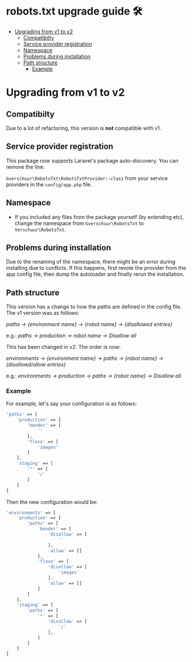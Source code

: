 <h1>robots.txt upgrade guide 🛠</h1>

- [Upgrading from v1 to v2](#upgrading-from-v1-to-v2)
  - [Compatibilty](#compatibilty)
  - [Service provider registration](#service-provider-registration)
  - [Namespace](#namespace)
  - [Problems during installation](#problems-during-installation)
  - [Path structure](#path-structure)
    - [Example](#example)
  
# Upgrading from v1 to v2

## Compatibilty

Due to a lot of refactoring, this version is **not** compatible with v1.

## Service provider registration

This package now supports Laravel's package auto-discovery. You can remove the line:

`Gverschuur\RobotsTxt\RobotsTxtProvider::class` from your service providers in the `config/app.php` file.

## Namespace

- If you included any files from the package yourself (by extending etc), change the namespace from `Gverschuur\RobotsTxt` to `Verschuur\RobotsTxt`.

## Problems during installation

Due to the renaming of the namespace, there might be an error during installing due to conflicts. If this happens, first revote the provider from the app config file, then dump the autoloader and finally rerun the installation.

## Path structure

This version has a change to how the paths are defined in the config file. The v1 version was as follows:

_paths -> {environment name} -> {robot name} -> {disallowed entries}_

e.g.: _paths -> production -> *robot name* -> Disallow all_

This has been changed in v2. The order is now:

_environments -> {environment name} -> paths -> {robot name} -> {disallowd/allow entries}_

e.g.: _environments -> production -> paths -> *{robot name}* -> Disallow all_

### Example

For example, let's say your configuration is as follows:

```php
'paths' => [
    'production' => [
        'bender' => [
            ''
        ],
        'flexo' => [
            'images'
        ]
    ],
    'staging' => [
        '*' => [
            '/'
        ]
    ]
]
```

Then the new configuration would be:

```php
'environments' => [
    'production' => [
        'paths' => [
            'bender' => [
                'disallow' => [
                    ''
                ],
                'allow' => []
            ],
            'flexo' => [
                'disallow' => [
                    'images'
                ],
                'allow' => []
            ]
        ]
    ],
    'staging' => [
        'paths' => [
            '*' => [
                'disallow' => [
                    '/'
                ],
            ]
        ]
    ]
]
```